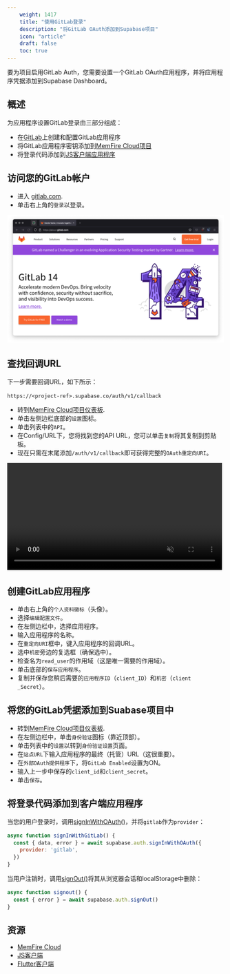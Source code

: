 ```yaml
---
    weight: 1417
    title: "使用GitLab登录"
    description: "将GitLab OAuth添加到Supabase项目"
    icon: "article"
    draft: false
    toc: true
---
```


要为项目启用GitLab Auth，您需要设置一个GitLab OAuth应用程序，并将应用程序凭据添加到Supabase Dashboard。

## 概述

为应用程序设置GitLab登录由三部分组成：

- 在[GitLab](https://gitlab.com)上创建和配置GitLab应用程序
- 将GitLab应用程序密钥添加到[MemFire Cloud项目](https://cloud.memfiredb.com)
- 将登录代码添加到[JS客户端应用程序](https://github.com/supabase/supabase-js)

## 访问您的GitLab帐户

- 进入 [gitlab.com](https://gitlab.com).
- 单击右上角的`登录`以登录。

<img src="../../../../img/guides/auth-gitlab/gitlab-portal.png">

## 查找回调URL

下一步需要回调URL，如下所示：

`https://<project-ref>.supabase.co/auth/v1/callback`

- 转到[MemFire Cloud项目仪表板](https://cloud.memfiredb.com).
- 单击左侧边栏底部的`设置`图标。
- 单击列表中的`API`。
- 在Config/URL下，您将找到您的API URL，您可以单击`复制`将其复制到剪贴板。 
- 现在只需在末尾添加`/auth/v1/callback`即可获得完整的`OAuth重定向URI`。

<video width="99%" muted playsInline controls="true">
  <source src="../../../../videos/api/api-url-and-key.mp4" type="video/mp4" muted playsInline />
</video>

## 创建GitLab应用程序

- 单击右上角的`个人资料徽标`（头像）。
- 选择`编辑配置文件`。
- 在左侧边栏中，选择应用程序。
- 输入应用程序的名称。
- 在`重定向URI`框中，键入应用程序的回调URL。
- 选中`机密`旁边的复选框（确保选中）。
- 检查名为`read_user`的作用域（这是唯一需要的作用域）。
- 单击底部的`保存应用程序`。
- 复制并保存您稍后需要的`应用程序ID`（`client_ID`）和`机密`（`client _Secret`）。

## 将您的GitLab凭据添加到Suabase项目中

- 转到[MemFire Cloud项目仪表板](https://cloud.memfiredb.com).
- 在左侧边栏中，单击`身份验证`图标（靠近顶部）。
- 单击列表中的`设置`以转到`身份验证设置`页面。
- 在`站点URL`下输入应用程序的最终（托管）URL（这很重要）。
- 在`外部OAuth提供程序`下，将`GitLab Enabled`设置为ON。
- 输入上一步中保存的`client_id`和`client_secret`。
- 单击`保存`。

## 将登录代码添加到客户端应用程序

当您的用户登录时，调用[signInWithOAuth()](/docs/app/SDKdocs/JavaScript/auth/auth-signinwithoauth)，并将`gitlab`作为`provider`：

```js
async function signInWithGitLab() {
  const { data, error } = await supabase.auth.signInWithOAuth({
    provider: 'gitlab',
  })
}
```

当用户注销时，调用[signOut()](/docs/app/SDKdocs/JavaScript/auth/auth-signout)将其从浏览器会话和localStorage中删除：

```js
async function signout() {
  const { error } = await supabase.auth.signOut()
}
```

## 资源

- [MemFire Cloud](https://cloud.memfiredb.com)
- [JS客户端](https://github.com/supabase/supabase-js)
- [Flutter客户端](https://github.com/supabase/supabase-flutter)


